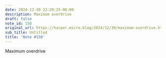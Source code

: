 ```yaml
---
date: 2024-12-30 22:29:25-06:00
description: Maximum overdrive
draft: false
note_id: 150
original_url: https://harper.micro.blog/2024/12/30/maximum-overdrive.html
sub_title: Untitled
title: 'Note #150'
---
```


Maximum overdrive